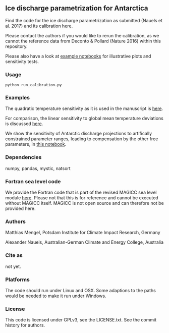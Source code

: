 ## Ice discharge parametrization for Antarctica

Find the code for the ice discharge parametrization as submitted
(Nauels et al. 2017) and its calibration here.

Please contact the authors if you would like to rerun the calibration,
as we cannot the reference data from Deconto & Pollard (Nature 2016) within this repository.

Please also have a look at [example notebooks](examples) for illustrative plots and
sensitivity tests.

### Usage

`python run_calibration.py`


### Examples

The quadratic temperature sensitivity as
it is used in the manuscript is [here](examples/fast_sid_quadratic.ipynb).

For comparison, the linear sensitivity to global mean temperature deviations
is discussed [here](examples/fast_sid_linear.ipynb).

We show the sensitivity of Antarctic discharge projections to artifically
constrained parameter ranges, leading to compensation by the other free parameters,
in [this notebook](examples/fast_sid_param_sensitvity.ipynb).

### Dependencies

numpy, pandas, mystic, natsort

### Fortran sea level code

We provide the Fortran code that is part of the revised MAGICC sea level module
[here](fortran/MAGICC_SLR_AIS_SID_component.f90). Please not that this is for reference and cannot be executed without MAGICC itself. MAGICC is not open source
and can therefore not be provided here.

### Authors

Matthias Mengel, Potsdam Institute for Climate Impact Research, Germany

Alexander Nauels, Australian-German Climate and Energy College, Australia

### Cite as

not yet.

### Platforms

The code should run under Linux and OSX. Some adaptions to the paths
would be needed to make it run under Windows.

### License

This code is licensed under GPLv3, see the LICENSE.txt. See the commit history for authors.
